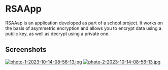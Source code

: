 # RSAApp
RSAAap is an application developed as part of a school project. It works on the basis of asymmetric encryption and allows you to encrypt data using a public key, as well as decrypt using a private one.
## Screenshots
[![photo-1-2023-10-14-08-56-13.jpg](https://i.postimg.cc/k4ht46Hg/photo-1-2023-10-14-08-56-13.jpg)](https://postimg.cc/VrnNZ61x)
[![photo-2-2023-10-14-08-56-13.jpg](https://i.postimg.cc/BbLP1ZWc/photo-2-2023-10-14-08-56-13.jpg)](https://postimg.cc/sGzgkrgv)
